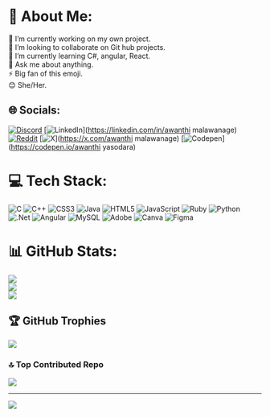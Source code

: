  # 💫 About Me:
🔭 I’m currently working on my own project.<br>👯 I’m looking to collaborate on Git hub projects.<br>🌱 I’m currently learning C#, angular, React.<br>💬 Ask me about anything.<br>⚡ Big fan of this emoji.<br>😊 She/Her.


## 🌐 Socials:
[![Discord](https://img.shields.io/badge/Discord-%237289DA.svg?logo=discord&logoColor=white)](https://discord.gg/awym) [![LinkedIn](https://img.shields.io/badge/LinkedIn-%230077B5.svg?logo=linkedin&logoColor=white)](https://linkedin.com/in/awanthi malawanage) [![Reddit](https://img.shields.io/badge/Reddit-%23FF4500.svg?logo=Reddit&logoColor=white)](https://reddit.com/user/awanthiy) [![X](https://img.shields.io/badge/X-black.svg?logo=X&logoColor=white)](https://x.com/awanthi malawanage) [![Codepen](https://img.shields.io/badge/Codepen-000000?style=for-the-badge&logo=codepen&logoColor=white)](https://codepen.io/awanthi yasodara) 

# 💻 Tech Stack:
![C](https://img.shields.io/badge/c-%2300599C.svg?style=for-the-badge&logo=c&logoColor=white) ![C++](https://img.shields.io/badge/c++-%2300599C.svg?style=for-the-badge&logo=c%2B%2B&logoColor=white) ![CSS3](https://img.shields.io/badge/css3-%231572B6.svg?style=for-the-badge&logo=css3&logoColor=white) ![Java](https://img.shields.io/badge/java-%23ED8B00.svg?style=for-the-badge&logo=openjdk&logoColor=white) ![HTML5](https://img.shields.io/badge/html5-%23E34F26.svg?style=for-the-badge&logo=html5&logoColor=white) ![JavaScript](https://img.shields.io/badge/javascript-%23323330.svg?style=for-the-badge&logo=javascript&logoColor=%23F7DF1E) ![Ruby](https://img.shields.io/badge/ruby-%23CC342D.svg?style=for-the-badge&logo=ruby&logoColor=white) ![Python](https://img.shields.io/badge/python-3670A0?style=for-the-badge&logo=python&logoColor=ffdd54) ![.Net](https://img.shields.io/badge/.NET-5C2D91?style=for-the-badge&logo=.net&logoColor=white) ![Angular](https://img.shields.io/badge/angular-%23DD0031.svg?style=for-the-badge&logo=angular&logoColor=white) ![MySQL](https://img.shields.io/badge/mysql-%2300000f.svg?style=for-the-badge&logo=mysql&logoColor=white) ![Adobe](https://img.shields.io/badge/adobe-%23FF0000.svg?style=for-the-badge&logo=adobe&logoColor=white) ![Canva](https://img.shields.io/badge/Canva-%2300C4CC.svg?style=for-the-badge&logo=Canva&logoColor=white) ![Figma](https://img.shields.io/badge/figma-%23F24E1E.svg?style=for-the-badge&logo=figma&logoColor=white)
# 📊 GitHub Stats:
![](https://github-readme-stats.vercel.app/api?username=Awanthiy&theme=radical&hide_border=true&include_all_commits=true&count_private=false)<br/>
![](https://github-readme-streak-stats.herokuapp.com/?user=Awanthiy&theme=radical&hide_border=true)<br/>
![](https://github-readme-stats.vercel.app/api/top-langs/?username=Awanthiy&theme=radical&hide_border=true&include_all_commits=true&count_private=false&layout=compact)

## 🏆 GitHub Trophies
![](https://github-profile-trophy.vercel.app/?username=Awanthiy&theme=radical&no-frame=true&no-bg=false&margin-w=4)

### 🔝 Top Contributed Repo
![](https://github-contributor-stats.vercel.app/api?username=Awanthiy&limit=5&theme=radical&combine_all_yearly_contributions=true)

---
[![](https://visitcount.itsvg.in/api?id=Awanthiy&icon=0&color=0)](https://visitcount.itsvg.in)

<!-- Proudly created with GPRM ( https://gprm.itsvg.in ) -->
